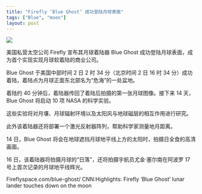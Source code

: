```yaml
---
title: "Firefly ‘Blue Ghost’ 成功登陆月球表面"
tags: ["Blue", "moon"]
layout: post
---
```

![](https://pic.superbed.cc/item/67c5977af688033adbcdc406.jpg)

美国私营太空公司 Firefly 宣布其月球着陆器 Blue Ghost 成功登陆月球表面，成为首个实现实现月球软着陆的商业公司。

Blue Ghost 于美国中部时间 2 日 2 时 34 分（北京时间 2 日 16 时 34 分）成功着陆，着陆点为月球正面东北部名为“危海”的一处盆地。

着陆约 40 分钟后，着陆器传回了着陆后拍摄的第一张月球图像。接下来 14 天，Blue Ghost 将启动 10 项 NASA 的科学实验。

这些实验将对月壤、月球辐射环境以及太阳风与地球磁层的相互作用进行研究。

此外该着陆器还将部署一个激光反射器阵列，帮助科学家测量地月距离。

14 日，Blue Ghost 将会在地球遮挡月球地平线上方的太阳时，拍摄日全食的高清画面。

16 日，该着陆器将拍摄月球的“日落”，还将拍摄宇航员尤金·塞尔南在阿波罗 17 号上首次记录的月球地平线辉光。

Fireflyspace.com/blue-ghost/
CNN:Highlights: Firefly ‘Blue Ghost’ lunar lander touches down on the moon
